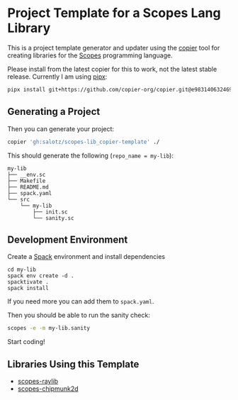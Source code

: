 # Project Template for a Scopes Lang Library

This is a project template generator and updater using the
[copier](https://github.com/copier-org/copier/) tool for creating libraries for the [Scopes](http://scopes.rocks) programming language.

Please install from the latest copier for this to work, not the latest
stable release. Currently I am using
[pipx](https://github.com/pypa/pipx):

```sh
pipx install git+https://github.com/copier-org/copier.git@e98314063246993532048ba2ecf80a049154d2f6
```


## Generating a Project

Then you can generate your project:

```sh
copier 'gh:salotz/scopes-lib_copier-template' ./
```

This should generate the following (`repo_name = my-lib`):

```
my-lib
├── __env.sc
├── Makefile
├── README.md
├── spack.yaml
└── src
    └── my-lib
        ├── init.sc
        └── sanity.sc
```


## Development Environment

Create a [Spack](https://spack.io/) environment and install
dependencies

```
cd my-lib
spack env create -d .
spacktivate .
spack install
```

If you need more you can add them to `spack.yaml`.

Then you should be able to run the sanity check:

```sh
scopes -e -m my-lib.sanity
```

Start coding!


## Libraries Using this Template

- [scopes-raylib](https://github.com/salotz/raylib-scopes)
- [scopes-chipmunk2d](https://github.com/salotz/scopes-chipmunk2d)

